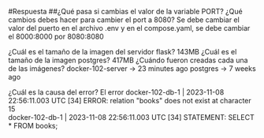 #Respuesta
##¿Qué pasa si cambias el valor de la variable PORT? ¿Qué cambios debes hacer para cambier el port a 8080?
Se debe cambiar el valor del puerto en el archivo .env y en el compose.yaml, se debe cambiar el 8000:8000 por 8080:8080

¿Cuál es el tamaño de la imagen del servidor flask?
143MB
¿Cuál es el tamaño de la imagen postgres?
417MB
¿Cuándo fueron creadas cada una de las imágenes?
docker-102-server -> 23 minutes ago 
postgres -> 7 weeks ago   

¿Cuál es la causa del error?
El error 
docker-102-db-1      | 2023-11-08 22:56:11.003 UTC [34] ERROR:  relation "books" does not exist at character 15   
docker-102-db-1      | 2023-11-08 22:56:11.003 UTC [34] STATEMENT:  SELECT * FROM books;